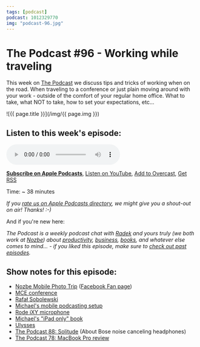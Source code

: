 ```yaml
---
tags: [podcast]
podcast: 1012329770
img: "podcast-96.jpg"
---
```


# The Podcast #96 - Working while traveling

This week on [The Podcast][p] we discuss tips and tricks of working when on the road. When traveling to a conference or just plain moving around with your work - outside of the comfort of your regular home office. What to take, what NOT to take, how to set your expectations, etc...

<!--More-->

![{{ page.title }}](/img/{{ page.img }})

## Listen to this week's episode:

<audio controls>
<source src="https://files.nozbe.com/podcast/096.mp3" type="audio/mpeg">
</audio>

**[Subscribe on Apple Podcasts][i]**, [Listen on YouTube][y], [Add to Overcast][ov], [Get RSS][rss]

Time: ~ 38 minutes

*If you [rate us on Apple Podcasts directory][i], we might give you a shout-out on air! Thanks! :-)*

And if you're new here:

*The Podcast is a weekly podcast chat with [Radek][r] and yours truly (we both work at [Nozbe][n]) about [productivity](/productivity), [business](/business), [books](/books), and whatever else comes to mind… - if you liked this episode, make sure to [check out past episodes](/podcast).*

## Show notes for this episode:

  * [Nozbe Mobile Photo Trip](http://mobilephototrip.com/pl/) ([Facebook Fan page](https://www.facebook.com/MobilePhotoTrip/))
  * [MCE conference](http://2017.mceconf.com/)
  * [Rafał Sobolewski](http://twitter.com/sobolowy)
  * [Michael's mobile podcasting setup](https://www.instagram.com/p/BTbNxrmBAYa/)
  * [Rode iXY microphone](http://www.rode.com/microphones/ixy)
  * [Michael's "iPad only" book](http://ipadonly.com/)
  * [Ulysses](https://www.ulyssesapp.com/)
  * [The Podcast 88: Solitude](/podcast-88) (About Bose noise canceling headphones)
  * [The Podcast 78: MacBook Pro review](/podcast-78)

[ov]: https://overcast.fm/itunes1012329770/the-podcast
[y]: https://michael.gratis/thepodcastyt
[rss]: https://thepodcast.fm/episodes?format=RSS
[e]: /podcast-96
[p]: /podcast
[n]: https://michael.gratis/nozbe
[r]: https://michael.gratis/radex
[i]: https://michael.gratis/thepodcast
[o]: https://michael.gratis/ipadonly

[pm]: http://productivemag.com/